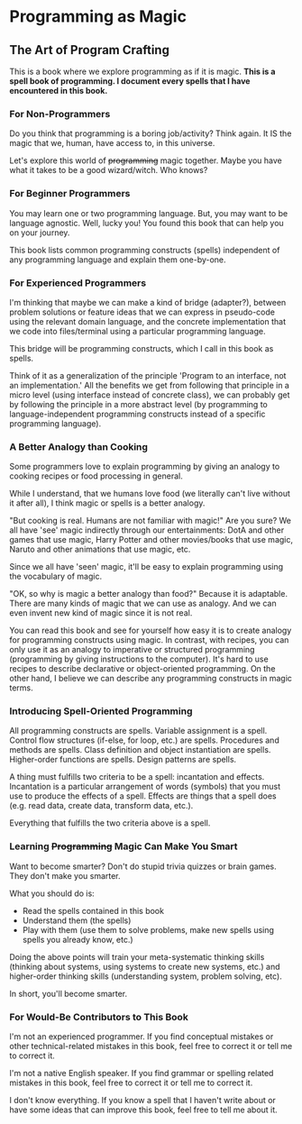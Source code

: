 # Programming as Magic
## The Art of Program Crafting
This is a book where we explore programming as if it is magic.
**This is a spell book of programming. I document every spells that I have encountered in this book.**

### For Non-Programmers
Do you think that programming is a boring job/activity? Think again. It IS the magic that we, human, have access to, in this universe. 

Let's explore this world of ~~programming~~ magic together. Maybe you have what it takes to be a good wizard/witch. Who knows?

### For Beginner Programmers
You may learn one or two programming language. But, you may want to be language agnostic. Well, lucky you! You found this book that can help you on your journey.

This book lists common programming constructs (spells) independent of any programming language and explain them one-by-one.

### For Experienced Programmers
I'm thinking that maybe we can make a kind of bridge (adapter?), between problem solutions or feature ideas that we can express in pseudo-code using the relevant domain language, and the concrete implementation that we code into files/terminal using a particular programming language.

This bridge will be programming constructs, which I call in this book as spells.

Think of it as a generalization of the principle 'Program to an interface, not an implementation.' All the benefits we get from following that principle in a micro level (using interface instead of concrete class), we can probably get by following the principle in a more abstract level (by programming to language-independent programming constructs instead of a specific programming language).

### A Better Analogy than Cooking
Some programmers love to explain programming by giving an analogy to cooking recipes or food processing in general.

While I understand, that we humans love food (we literally can't live without it after all), I think magic or spells is a better analogy.

"But cooking is real. Humans are not familiar with magic!"
Are you sure?
We all have 'see' magic indirectly through our entertainments: DotA and other games that use magic, Harry Potter and other movies/books that use magic, Naruto and other animations that use magic, etc.

Since we all have 'seen' magic, it'll be easy to explain programming using the vocabulary of magic.

"OK, so why is magic a better analogy than food?"
Because it is adaptable. There are many kinds of magic that we can use as analogy. And we can even invent new kind of magic since it is not real.

You can read this book and see for yourself how easy it is to create analogy for programming constructs using magic. In contrast, with recipes, you can only use it as an analogy to imperative or structured programming (programming by giving instructions to the computer). It's hard to use recipes to describe declarative or object-oriented programming. On the other hand, I believe we can describe any programming constructs in magic terms.

### Introducing Spell-Oriented Programming
All programming constructs are spells. Variable assignment is a spell. Control flow structures (if-else, for loop, etc.) are spells. Procedures and methods are spells. Class definition and object instantiation are spells. Higher-order functions are spells. Design patterns are spells.

A thing must fulfills two criteria to be a spell: incantation and effects. Incantation is a particular arrangement of words (symbols) that you must use to produce the effects of a spell. Effects are things that a spell does (e.g. read data, create data, transform data, etc.).

Everything that fulfills the two criteria above is a spell.

### Learning ~~Programming~~ Magic Can Make You Smart
Want to become smarter? Don't do stupid trivia quizzes or brain games. They don't make you smarter.

What you should do is:

- Read the spells contained in this book
- Understand them (the spells)
- Play with them (use them to solve problems, make new spells using spells you already know, etc.)

Doing the above points will train your meta-systematic thinking skills (thinking about systems, using systems to create new systems, etc.) and higher-order thinking skills (understanding system, problem solving, etc).

In short, you'll become smarter.

### For Would-Be Contributors to This Book
I'm not an experienced programmer. If you find conceptual mistakes or other technical-related mistakes in this book, feel free to correct it or tell me to correct it.

I'm not a native English speaker. If you find grammar or spelling related mistakes in this book, feel free to correct it or tell me to correct it.

I don't know everything. If you know a spell that I haven't write about or have some ideas that can improve this book, feel free to tell me about it.